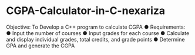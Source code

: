 # CGPA-Calculator-in-C-nexariza
Objective:  To Develop a C++ program to calculate  CGPA ● Requirements: ● Input the number of courses ● Input grades for each course ● Calculate and display individual grades, total  credits, and grade points ● Determine GPA and generate the CGPA
